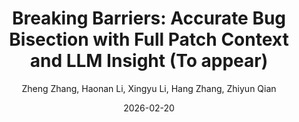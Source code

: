 ---
title: 'Breaking Barriers: Accurate Bug Bisection with Full Patch Context and LLM Insight (To appear)'
collection: publications
permalink:
excerpt:
date: 2026-02-20
venue: 'NDSS Symposium 2026'
paperurl:
src:
citation:
author: 'Zheng Zhang, Haonan Li, Xingyu Li, Hang Zhang, Zhiyun Qian'
venue_abbr: 'NDSS 26'
selected: true
---  